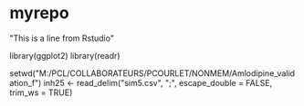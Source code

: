 # myrepo
"This is a line from Rstudio"

library(ggplot2)
library(readr)


setwd("M:/PCL/COLLABORATEURS/PCOURLET/NONMEM/Amlodipine_validation_f")
inh25 <- read_delim("sim5.csv", ";", escape_double = FALSE, trim_ws = TRUE)
